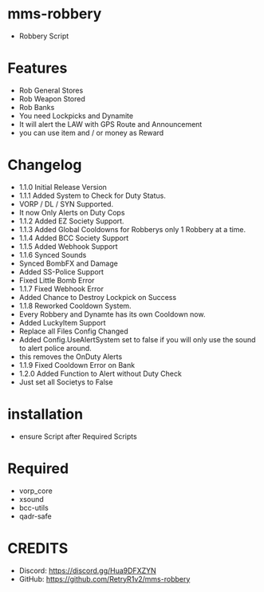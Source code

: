 # mms-robbery

- Robbery Script

# Features
 
- Rob General Stores
- Rob Weapon Stored         
- Rob Banks
- You need Lockpicks and Dynamite
- It will alert the LAW with GPS Route and Announcement
- you can use item and / or money as Reward

# Changelog

- 1.1.0 Initial Release Version
- 1.1.1 Added System to Check for Duty Status.
- VORP / DL / SYN Supported.
- It now Only Alerts on Duty Cops
- 1.1.2 Added EZ Society Support.
- 1.1.3 Added Global Cooldowns for Robberys only 1 Robbery at a time.
- 1.1.4 Added BCC Society Support
- 1.1.5 Added Webhook Support
- 1.1.6 Synced Sounds
- Synced BombFX and Damage
- Added SS-Police Support
- Fixed Little Bomb Error
- 1.1.7 Fixed Webhook Error
- Added Chance to Destroy Lockpick on Success
- 1.1.8 Reworked Cooldown System.
- Every Robbery and Dynamte has its own Cooldown now.
- Added LuckyItem Support
- Replace all Files Config Changed
- Added Config.UseAlertSystem set to false if you will only use the sound to alert police around.
- this removes the OnDuty Alerts
- 1.1.9 Fixed Cooldown Error on Bank
- 1.2.0 Added Function to Alert without Duty Check
- Just set all Societys to False

# installation 

- ensure Script after Required Scripts

# Required

- vorp_core
- xsound
- bcc-utils
- qadr-safe

# CREDITS
- Discord: https://discord.gg/Hua9DFXZYN
- GitHub: https://github.com/RetryR1v2/mms-robbery